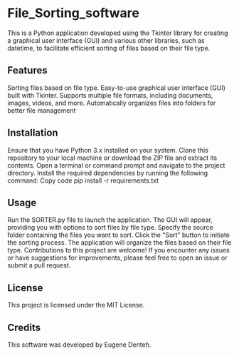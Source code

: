 # File_Sorting_software
This is a Python application developed using the Tkinter library for creating a graphical user interface (GUI) and various other libraries, such as datetime, to facilitate efficient sorting of files based on their file type.

## Features
Sorting files based on file type.
Easy-to-use graphical user interface (GUI) built with Tkinter.
Supports multiple file formats, including documents, images, videos, and more.
Automatically organizes files into folders for better file management
## Installation
Ensure that you have Python 3.x installed on your system.
Clone this repository to your local machine or download the ZIP file and extract its contents.
Open a terminal or command prompt and navigate to the project directory.
Install the required dependencies by running the following command:
Copy code
pip install -r requirements.txt
## Usage
Run the SORTER.py file to launch the application.
The GUI will appear, providing you with options to sort files by file type.
Specify the source folder containing the files you want to sort.
Click the "Sort" button to initiate the sorting process.
The application will organize the files based on their file type.
Contributions to this project are welcome! If you encounter any issues or have suggestions for improvements, please feel free to open an issue or submit a pull request.

## License
This project is licensed under the MIT License.

## Credits
This software was developed by Eugene Denteh.
